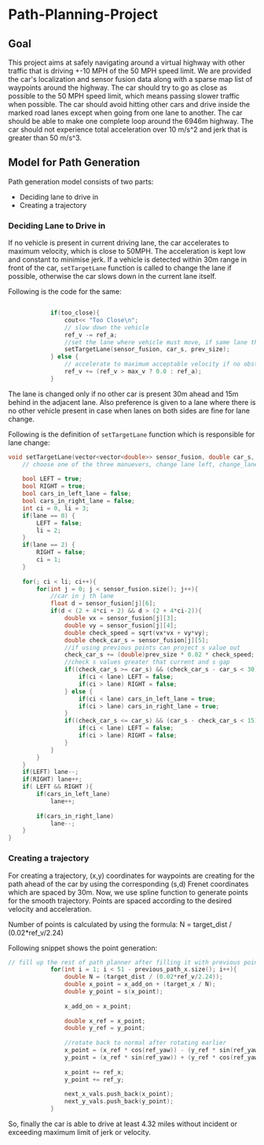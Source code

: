 # Path-Planning-Project

## Goal
This project aims at safely navigating around a virtual highway with other traffic that is driving +-10 MPH of the 50 MPH speed limit.
We are provided the car's localization and sensor fusion data along with a sparse map list of waypoints around the highway. The car should try to go as close as possible to the 50 MPH speed limit, which means passing slower traffic when possible. The car should avoid hitting other cars and drive inside the marked road lanes except when going from one lane to another. The car should be able to make one complete loop around the 6946m highway. The car should not experience total acceleration over 10 m/s^2 and jerk that is greater than 50 m/s^3.

## Model for Path Generation
Path generation model consists of two parts:
* Deciding lane to drive in
* Creating a trajectory

### Deciding Lane to Drive in
If no vehicle is present in current driving lane, the car accelerates to maximum velocity, which is close to 50MPH. The acceleration is kept low and constant to minimise jerk. If a vehicle is detected within 30m range in front of the car, `setTargetLane` function is called to change the lane if possible, otherwise the car slows down in the current lane itself.

Following is the code for the same:
```c

            if(too_close){
                cout<< "Too Close\n";
                // slow down the vehicle
                ref_v -= ref_a;
                //set the lane where vehicle must move, if same lane then only decelerate
                setTargetLane(sensor_fusion, car_s, prev_size);
            } else {
                // accelerate to maximum acceptable velocity if no obstacle is present
                ref_v += (ref_v > max_v ? 0.0 : ref_a);
            }

```
The lane is changed only if no other car is present 30m ahead and 15m behind in the adjacent lane. Also preference is given to a lane where there is no other vehicle present in case when lanes on both sides are fine for lane change. 

Following is the definition of `setTargetLane` function which is responsible for lane change:
```c
void setTargetLane(vector<vector<double>> sensor_fusion, double car_s, int prev_size){
    // choose one of the three manuevers, change lane left, change_lane right, move straight with reduced speed
    
    bool LEFT = true;
    bool RIGHT = true;
    bool cars_in_left_lane = false;
    bool cars_in_right_lane = false;
    int ci = 0, li = 3;
    if(lane == 0) {
        LEFT = false;
        li = 2;
    }
    if(lane == 2) {
        RIGHT = false;
        ci = 1;
    }
                
    for(; ci < li; ci++){
        for(int j = 0; j < sensor_fusion.size(); j++){
            //car in j th lane
            float d = sensor_fusion[j][6];
            if(d < (2 + 4*ci + 2) && d > (2 + 4*ci-2)){
                double vx = sensor_fusion[j][3];
                double vy = sensor_fusion[j][4];
                double check_speed = sqrt(vx*vx + vy*vy);
                double check_car_s = sensor_fusion[j][5];
                //if using previous points can project s value out
                check_car_s += (double)prev_size * 0.02 * check_speed;
                //check s values greater that current and s gap
                if((check_car_s >= car_s) && (check_car_s - car_s < 30) && (check_speed < ref_v)){
                    if(ci < lane) LEFT = false;
                    if(ci > lane) RIGHT = false;
                } else {
                    if(ci < lane) cars_in_left_lane = true;
                    if(ci > lane) cars_in_right_lane = true;
                }
                if((check_car_s <= car_s) && (car_s - check_car_s < 15)){
                    if(ci < lane) LEFT = false;
                    if(ci > lane) RIGHT = false;
                }
            }
        }
    }
    if(LEFT) lane--;
    if(RIGHT) lane++;
    if( LEFT && RIGHT ){
        if(cars_in_left_lane)
            lane++;
                    
        if(cars_in_right_lane)
            lane--;
    }
}
```

### Creating a trajectory
For creating a trajectory, (x,y) coordinates for waypoints are creating for the path ahead of the car by using the corresponding (s,d) Frenet coordinates which are spaced by 30m. Now, we use spline function to generate points for the smooth trajectory. Points are spaced according to the desired velocity and acceleration.

Number of points is calculated by using the formula: N = target_dist / (0.02*ref_v/2.24)

Following snippet shows the point generation:

```c
// fill up the rest of path planner after filling it with previous points, here we always output 50 points
            for(int i = 1; i < 51 - previous_path_x.size(); i++){
                double N = (target_dist / (0.02*ref_v/2.24));
                double x_point = x_add_on + (target_x / N);
                double y_point = s(x_point);
                
                x_add_on = x_point;
                
                double x_ref = x_point;
                double y_ref = y_point;
                
                //rotate back to normal after rotating earlier
                x_point = (x_ref * cos(ref_yaw)) - (y_ref * sin(ref_yaw));
                y_point = (x_ref * sin(ref_yaw)) + (y_ref * cos(ref_yaw));
                
                x_point += ref_x;
                y_point += ref_y;
                
                next_x_vals.push_back(x_point);
                next_y_vals.push_back(y_point);
            }
```

So, finally the car is able to drive at least 4.32 miles without incident or exceeding maximum limit of jerk or velocity.
